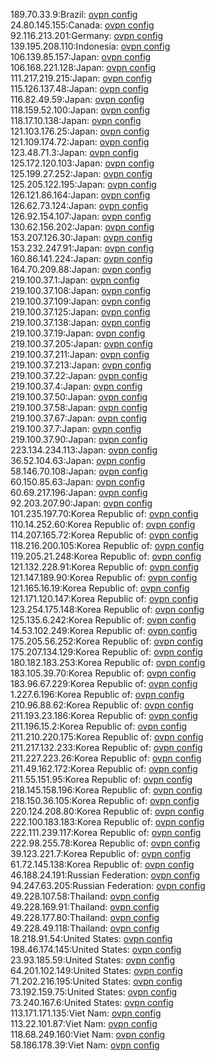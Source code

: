 189.70.33.9:Brazil: [ovpn config](vpn/189_70_33_9.ovpn)  
24.80.145.155:Canada: [ovpn config](vpn/24_80_145_155.ovpn)  
92.116.213.201:Germany: [ovpn config](vpn/92_116_213_201.ovpn)  
139.195.208.110:Indonesia: [ovpn config](vpn/139_195_208_110.ovpn)  
106.139.85.157:Japan: [ovpn config](vpn/106_139_85_157.ovpn)  
106.168.221.128:Japan: [ovpn config](vpn/106_168_221_128.ovpn)  
111.217.219.215:Japan: [ovpn config](vpn/111_217_219_215.ovpn)  
115.126.137.48:Japan: [ovpn config](vpn/115_126_137_48.ovpn)  
116.82.49.59:Japan: [ovpn config](vpn/116_82_49_59.ovpn)  
118.159.52.100:Japan: [ovpn config](vpn/118_159_52_100.ovpn)  
118.17.10.138:Japan: [ovpn config](vpn/118_17_10_138.ovpn)  
121.103.176.25:Japan: [ovpn config](vpn/121_103_176_25.ovpn)  
121.109.174.72:Japan: [ovpn config](vpn/121_109_174_72.ovpn)  
123.48.71.3:Japan: [ovpn config](vpn/123_48_71_3.ovpn)  
125.172.120.103:Japan: [ovpn config](vpn/125_172_120_103.ovpn)  
125.199.27.252:Japan: [ovpn config](vpn/125_199_27_252.ovpn)  
125.205.122.195:Japan: [ovpn config](vpn/125_205_122_195.ovpn)  
126.121.86.164:Japan: [ovpn config](vpn/126_121_86_164.ovpn)  
126.62.73.124:Japan: [ovpn config](vpn/126_62_73_124.ovpn)  
126.92.154.107:Japan: [ovpn config](vpn/126_92_154_107.ovpn)  
130.62.156.202:Japan: [ovpn config](vpn/130_62_156_202.ovpn)  
153.207.126.30:Japan: [ovpn config](vpn/153_207_126_30.ovpn)  
153.232.247.91:Japan: [ovpn config](vpn/153_232_247_91.ovpn)  
160.86.141.224:Japan: [ovpn config](vpn/160_86_141_224.ovpn)  
164.70.209.88:Japan: [ovpn config](vpn/164_70_209_88.ovpn)  
219.100.37.1:Japan: [ovpn config](vpn/219_100_37_1.ovpn)  
219.100.37.108:Japan: [ovpn config](vpn/219_100_37_108.ovpn)  
219.100.37.109:Japan: [ovpn config](vpn/219_100_37_109.ovpn)  
219.100.37.125:Japan: [ovpn config](vpn/219_100_37_125.ovpn)  
219.100.37.138:Japan: [ovpn config](vpn/219_100_37_138.ovpn)  
219.100.37.19:Japan: [ovpn config](vpn/219_100_37_19.ovpn)  
219.100.37.205:Japan: [ovpn config](vpn/219_100_37_205.ovpn)  
219.100.37.211:Japan: [ovpn config](vpn/219_100_37_211.ovpn)  
219.100.37.213:Japan: [ovpn config](vpn/219_100_37_213.ovpn)  
219.100.37.22:Japan: [ovpn config](vpn/219_100_37_22.ovpn)  
219.100.37.4:Japan: [ovpn config](vpn/219_100_37_4.ovpn)  
219.100.37.50:Japan: [ovpn config](vpn/219_100_37_50.ovpn)  
219.100.37.58:Japan: [ovpn config](vpn/219_100_37_58.ovpn)  
219.100.37.67:Japan: [ovpn config](vpn/219_100_37_67.ovpn)  
219.100.37.7:Japan: [ovpn config](vpn/219_100_37_7.ovpn)  
219.100.37.90:Japan: [ovpn config](vpn/219_100_37_90.ovpn)  
223.134.234.113:Japan: [ovpn config](vpn/223_134_234_113.ovpn)  
36.52.104.63:Japan: [ovpn config](vpn/36_52_104_63.ovpn)  
58.146.70.108:Japan: [ovpn config](vpn/58_146_70_108.ovpn)  
60.150.85.63:Japan: [ovpn config](vpn/60_150_85_63.ovpn)  
60.69.217.196:Japan: [ovpn config](vpn/60_69_217_196.ovpn)  
92.203.207.90:Japan: [ovpn config](vpn/92_203_207_90.ovpn)  
101.235.197.70:Korea Republic of: [ovpn config](vpn/101_235_197_70.ovpn)  
110.14.252.60:Korea Republic of: [ovpn config](vpn/110_14_252_60.ovpn)  
114.207.165.72:Korea Republic of: [ovpn config](vpn/114_207_165_72.ovpn)  
118.216.200.105:Korea Republic of: [ovpn config](vpn/118_216_200_105.ovpn)  
119.205.21.248:Korea Republic of: [ovpn config](vpn/119_205_21_248.ovpn)  
121.132.228.91:Korea Republic of: [ovpn config](vpn/121_132_228_91.ovpn)  
121.147.189.90:Korea Republic of: [ovpn config](vpn/121_147_189_90.ovpn)  
121.165.16.19:Korea Republic of: [ovpn config](vpn/121_165_16_19.ovpn)  
121.171.120.147:Korea Republic of: [ovpn config](vpn/121_171_120_147.ovpn)  
123.254.175.148:Korea Republic of: [ovpn config](vpn/123_254_175_148.ovpn)  
125.135.6.242:Korea Republic of: [ovpn config](vpn/125_135_6_242.ovpn)  
14.53.102.249:Korea Republic of: [ovpn config](vpn/14_53_102_249.ovpn)  
175.205.56.252:Korea Republic of: [ovpn config](vpn/175_205_56_252.ovpn)  
175.207.134.129:Korea Republic of: [ovpn config](vpn/175_207_134_129.ovpn)  
180.182.183.253:Korea Republic of: [ovpn config](vpn/180_182_183_253.ovpn)  
183.105.39.70:Korea Republic of: [ovpn config](vpn/183_105_39_70.ovpn)  
183.96.67.229:Korea Republic of: [ovpn config](vpn/183_96_67_229.ovpn)  
1.227.6.196:Korea Republic of: [ovpn config](vpn/1_227_6_196.ovpn)  
210.96.88.62:Korea Republic of: [ovpn config](vpn/210_96_88_62.ovpn)  
211.193.23.186:Korea Republic of: [ovpn config](vpn/211_193_23_186.ovpn)  
211.196.15.2:Korea Republic of: [ovpn config](vpn/211_196_15_2.ovpn)  
211.210.220.175:Korea Republic of: [ovpn config](vpn/211_210_220_175.ovpn)  
211.217.132.233:Korea Republic of: [ovpn config](vpn/211_217_132_233.ovpn)  
211.227.223.26:Korea Republic of: [ovpn config](vpn/211_227_223_26.ovpn)  
211.49.162.172:Korea Republic of: [ovpn config](vpn/211_49_162_172.ovpn)  
211.55.151.95:Korea Republic of: [ovpn config](vpn/211_55_151_95.ovpn)  
218.145.158.196:Korea Republic of: [ovpn config](vpn/218_145_158_196.ovpn)  
218.150.36.105:Korea Republic of: [ovpn config](vpn/218_150_36_105.ovpn)  
220.124.208.80:Korea Republic of: [ovpn config](vpn/220_124_208_80.ovpn)  
222.100.183.183:Korea Republic of: [ovpn config](vpn/222_100_183_183.ovpn)  
222.111.239.117:Korea Republic of: [ovpn config](vpn/222_111_239_117.ovpn)  
222.98.255.78:Korea Republic of: [ovpn config](vpn/222_98_255_78.ovpn)  
39.123.221.7:Korea Republic of: [ovpn config](vpn/39_123_221_7.ovpn)  
61.72.145.138:Korea Republic of: [ovpn config](vpn/61_72_145_138.ovpn)  
46.188.24.191:Russian Federation: [ovpn config](vpn/46_188_24_191.ovpn)  
94.247.63.205:Russian Federation: [ovpn config](vpn/94_247_63_205.ovpn)  
49.228.107.58:Thailand: [ovpn config](vpn/49_228_107_58.ovpn)  
49.228.169.91:Thailand: [ovpn config](vpn/49_228_169_91.ovpn)  
49.228.177.80:Thailand: [ovpn config](vpn/49_228_177_80.ovpn)  
49.228.49.118:Thailand: [ovpn config](vpn/49_228_49_118.ovpn)  
18.218.91.54:United States: [ovpn config](vpn/18_218_91_54.ovpn)  
198.46.174.145:United States: [ovpn config](vpn/198_46_174_145.ovpn)  
23.93.185.59:United States: [ovpn config](vpn/23_93_185_59.ovpn)  
64.201.102.149:United States: [ovpn config](vpn/64_201_102_149.ovpn)  
71.202.216.195:United States: [ovpn config](vpn/71_202_216_195.ovpn)  
73.192.159.75:United States: [ovpn config](vpn/73_192_159_75.ovpn)  
73.240.167.6:United States: [ovpn config](vpn/73_240_167_6.ovpn)  
113.171.171.135:Viet Nam: [ovpn config](vpn/113_171_171_135.ovpn)  
113.22.101.87:Viet Nam: [ovpn config](vpn/113_22_101_87.ovpn)  
118.68.249.160:Viet Nam: [ovpn config](vpn/118_68_249_160.ovpn)  
58.186.178.39:Viet Nam: [ovpn config](vpn/58_186_178_39.ovpn)  
